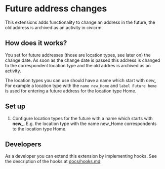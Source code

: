 # Future address changes

This extensions adds functionality to change an address in the future, the old address is archived as an activity in civicrm.

## How does it works?

You set for future addresses (those are location types, see later on) the change date. 
As soon as the change date is passed this address is changed to the correspondent location type and the old addres
is archived as an activity.

The location types you can use should have a name which start with *new_* For example a location type with the `name new_Home` and `label Future home` is used for entering a future address for the location type Home.

## Set up

1. Configure location types for the future with a name which starts with **new_**. E.g. the location type with the name new_Home correspondents to the location type Home.


## Developers

As a developer you can extend this extension by implementing hooks. See the description of the hooks at [docs/hooks.md](docs/hooks.md)

